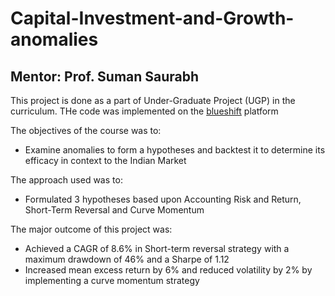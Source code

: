 # Capital-Investment-and-Growth-anomalies
## Mentor: Prof. Suman Saurabh

This project is done as a part of Under-Graduate Project (UGP) in the curriculum. THe code was implemented on the [blueshift](blueshift.quantinsti.com) platform

The objectives of the course was to:
+ Examine anomalies to form a hypotheses and backtest it to determine its efficacy in context to the Indian Market

The approach used was to:
+ Formulated 3 hypotheses based upon Accounting Risk and Return, Short-Term Reversal and Curve Momentum

The major outcome of this project was:
+ Achieved a CAGR of 8.6% in Short-term reversal strategy with a maximum drawdown of 46% and a Sharpe of 1.12
+ Increased mean excess return by 6% and reduced volatility by 2% by implementing a curve momentum strategy
